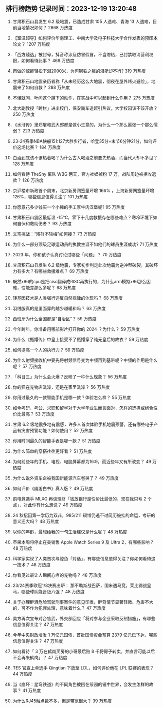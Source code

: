 
## 排行榜趋势 记录时间：2023-12-19 13:20:48
  
  1. 甘肃积石山县发生 6.2 级地震，已造成甘肃 105 人遇难、青海 13 人遇难，目前当地情况如何？ 2868 万热度
    
  2. 【室温超导】如何评价华南理工、中南大学及电子科技大学合作发表的预印本论文？ 1207 万热度
    
  3. 「西方臻选」被封号，抖音称涉及仿冒假冒，不当蹭热，已封禁取消营利权限，如何看待此事？ 466 万热度
    
  4. 肉做的鲸能轻松下潜2000米，为何钢铁之躯的潜艇却不行? 319 万热度
    
  5. 甘肃积石山地震亲历者称「从未经历这么大地震，彻夜在屋外烤火避险」，地震来了如何自救？ 288 万热度
    
  6. 不懂就问，叶问这个蹲下的动作，在实战中可以起到什么作用？ 275 万热度
    
  7. 北大副教授「跨栏」进出校门，保安骑车追赶引热议，大学校园该不该开放？ 250 万热度
    
  8. 《水浒传》里郑屠和武大郎都是做小生意的，为什么一个那么嚣张一个那么懦弱？ 223 万热度
    
  9. 23-24赛季NBA快船151:127大胜步行者，哈登35分+末节6分钟21分，如何评价这场比赛？ 184 万热度
    
  10. 白酒到底该不该热着喝？为什么古人喝酒之前要先热酒，而当代人却不多见？ 128 万热度
    
  11. 如何看待 TheShy 离队 WBG 两天，官方社媒掉粉 17 万，战队周边被拒收退款？ 126 万热度
    
  12. 京沪楼市新政首个周末，北京新房网签量环增 166% ，上海新房网签量环增 126%，哪些信息值得关注？ 101 万热度
    
  13. 你愿意花多少钱买一个小摊的手工厚牛肉汉堡呢? 95 万热度
    
  14. 甘肃积石山震区最低温 -15℃，零下十几度救援存在哪些难点？寒冷环境下如何自保和救助伤者？ 93 万热度
    
  15. 文笔挑战：“残荷不输梅”如何接？ 73 万热度
    
  16. 为什么一部分顶级足球运动员的执教生涯不如他们的球员生涯成功? 71 万热度
    
  17. 2023 年，你和孩子认真讨论过哪些「问题」？ 70 万热度
    
  18. 甘肃积石山县发生 6.2 级地震，专家初步判定此次地震为逆冲型破裂，其破坏力有多大？有哪些救援难点？ 69 万热度
    
  19. 既然x86的cpu是把cisc翻译成RISC再执行的，为什么arm模拟x86那么困难，性能差那么多呢？ 68 万热度
    
  20. 转基因技术是人类强行违反自然规律的体现吗？ 68 万热度
    
  21. 羽绒服真的是里面穿的越少越暖和吗？ 63 万热度
    
  22. 西班牙为什么全国都是“自治区”？ 59 万热度
    
  23. 今年跨年，你准备用哪部影片打开你的 2024 ？为什么？ 59 万热度
    
  24. 为什么《甄嬛传》中皇上接受不了甄嬛穿了纯元皇后的故衣？ 59 万热度
    
  25. 如何提高一个人的执行力？ 59 万热度
    
  26. 为什么射频接收机中要先将射频信号变为中频再到基带呢？中频的作用是什么呢？ 57 万热度
    
  27. 「科目三」为什么会火爆？反映了一种什么现象？ 56 万热度
    
  28. 你的猫在宠物店洗澡，还是在家里洗澡？ 56 万热度
    
  29. 你用过最久的一款智能手机是哪一款？体验怎么样？ 55 万热度
    
  30. 如今考研、考公、求职和留学对于大学毕业生而言面对，怎样的选择或组合性价比最高？ 53 万热度
    
  31. 甘肃 6.2 级地震多地有震感，许多人首次体验手机地震预警，还有哪些电子产品有灾害预警功能？如何使用？ 52 万热度
    
  32. 你用时间最久的智能手表是哪一款？ 51 万热度
    
  33. 为什么简单的穿搭往往更好看？ 51 万热度
    
  34. 为何前些年的手机、电视、电脑屏幕都为16:9，而近些年又有所改变？ 49 万热度
    
  35. 为什么说外资车企被我国新能源汽车卷哭了？ 49 万热度
    
  36. 如何评价《幽游白书》真人版？ 49 万热度
    
  37. 前电竞选手 MLXG 再谈理财「钱放银行是性价比最低的，现在我只亏 2 个点」，对此你有什么想说？ 49 万热度
    
  38. 24 秋招因第一学历为双非，985/211 硕博仍逃不过简历被挂的命运，考研的意义还大吗？ 48 万热度
    
  39. 以你的年龄，最想给我的一句生活建议是什么呢？ 48 万热度
    
  40. 苹果本周将停止在美销售 Apple Watch Series 9 及 Ultra 2，有哪些影响？ 48 万热度
    
  41. 科学家实现了人类首次与鲸鱼「对话」，有哪些信息值得关注？你如何看待这一技术？ 48 万热度
    
  42. 你看见过最让人瞬间心疼的宠物吗？ 48 万热度
    
  43. 23/24赛季欧冠1/8决赛出炉： 那不勒斯战巴萨，国米遇马竞，莱比锡战皇马，哪些球队能晋级八强？ 48 万热度
    
  44. 关于办理醉酒危险驾驶刑事案件的意见印发，醉驾情节显著轻微、危害不大的，可不作为犯罪处理，意味着什么？ 47 万热度
    
  45. 美方再次宣布对台售武，外交部回应「将对参与企业采取反制措施」，有哪些信息值得关注？ 47 万热度
    
  46. 今年中央财政增发 1 万亿元国债，首批国债资金预算 2379 亿元已下达，哪些信息值得关注？ 47 万热度
    
  47. 如何看待「 3 万在鹤岗买房的小哥最后赔 8 千将房子转卖，并直言可能以后不会再来鹤岗」？ 47 万热度
    
  48. TES 官宣上单选手 Qingtian 下放至 LDL，如何评价他在 LPL 联赛的表现？ 44 万热度
    
  49. 当《崩坏：星穹铁道》的不同角色被困在绥园的镜中世界，会发生怎样的故事？ 41 万热度
    
  50. 为什么RJ45触点数不多，但是带宽很大？ 39 万热度
    